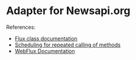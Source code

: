 # Adapter for Newsapi.org

References:
- [Flux class documentation](https://projectreactor.io/docs/core/release/api/reactor/core/publisher/Flux.html)
- [Scheduling for repeated calling of methods](https://docs.spring.io/spring/docs/3.2.x/spring-framework-reference/html/scheduling.html#scheduling-annotation-support-scheduled)
- [WebFlux Documentation](https://docs.spring.io/spring/docs/5.1.9.RELEASE/spring-framework-reference/web-reactive.html#webflux)